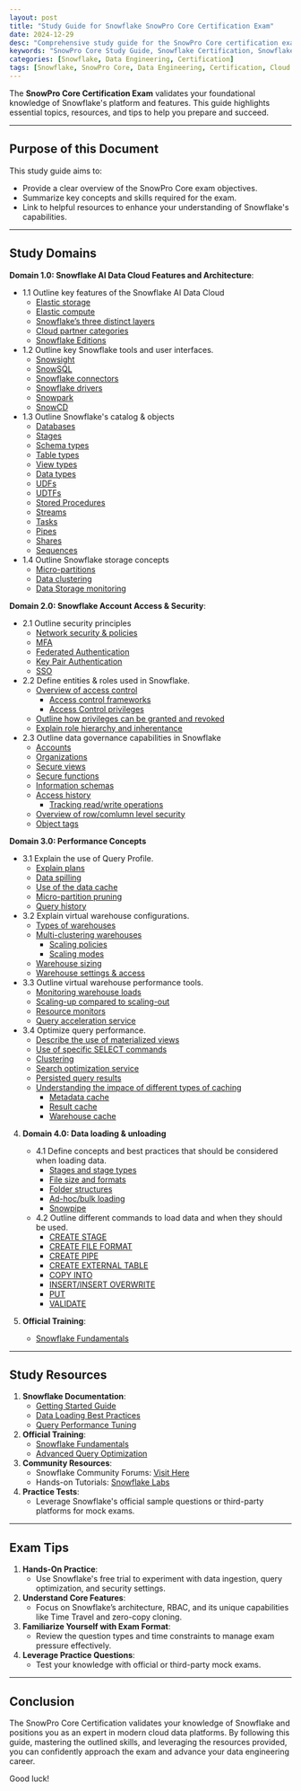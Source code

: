 ```yaml
---
layout: post
title: "Study Guide for Snowflake SnowPro Core Certification Exam"
date: 2024-12-29
desc: "Comprehensive study guide for the SnowPro Core certification exam, covering Snowflake architecture, data loading, security, performance optimization, and more."
keywords: "SnowPro Core Study Guide, Snowflake Certification, Snowflake Architecture, Data Loading, Performance Tuning, Snowflake Security"
categories: [Snowflake, Data Engineering, Certification]
tags: [Snowflake, SnowPro Core, Data Engineering, Certification, Cloud Data Warehouse]
---
```


The **SnowPro Core Certification Exam** validates your foundational knowledge of Snowflake's platform and features. This guide highlights essential topics, resources, and tips to help you prepare and succeed.

---

## Purpose of this Document

This study guide aims to:
- Provide a clear overview of the SnowPro Core exam objectives.
- Summarize key concepts and skills required for the exam.
- Link to helpful resources to enhance your understanding of Snowflake's capabilities.

---
## Study Domains
**Domain 1.0: Snowflake AI Data Cloud Features and Architecture**:
   - 1.1 Outline key features of the Snowflake AI Data Cloud
     - [Elastic storage](https://tonyjacobscloudpro.github.io/Jalpc/snowflake/data%20engineering/cloud%20storage/2024/12/28/snowflake-1-1-elasticstorage.html)
     - [Elastic compute](https://tonyjacobscloudpro.github.io/Jalpc/snowflake/data%20engineering/cloud%20compute/2024/12/28/snowflake-1-1-elasticcompute.html)
     - [Snowflake’s three distinct layers](https://tonyjacobscloudpro.github.io/Jalpc/snowflake/data%20engineering/cloud%20architecture/2024/12/30/snowflake-1-1-3layers.html)
     - [Cloud partner categories](https://tonyjacobscloudpro.github.io/Jalpc/cloud/partnerships/cloud%20service%20providers/2024/12/30/snowflake-1-1-partnercategories.html)
     - [Snowflake Editions](https://tonyjacobscloudpro.github.io/Jalpc/snowflake/data%20engineering/cloud%20data%20platforms/2024/12/30/snowflake-1-1-editions.html)
   - 1.2 Outline key Snowflake tools and user interfaces.
     - [Snowsight](https://tonyjacobscloudpro.github.io/Jalpc/snowflake/data%20warehousing/analytics/2024/12/30/snowflake-1-2-snowsight.html)
     - [SnowSQL](https://tonyjacobscloudpro.github.io/Jalpc/snowflake/data%20warehousing/command-line%20tools/2025/01/10/snowflake-1-2-snowsql.html)
     - [Snowflake connectors](https://tonyjacobscloudpro.github.io/Jalpc/snowflake/data%20integration/connectors/2025/01/10/snowflake-1-2-connectors.html)
     - [Snowflake drivers](https://tonyjacobscloudpro.github.io/Jalpc/snowflake/data%20integration/drivers/2025/01/10/snowflake-1-2-drivers.html)
     - [Snowpark](https://tonyjacobscloudpro.github.io/Jalpc/snowflake/data%20engineering/snowpark/2025/01/10/snowflake-1-2-snowpark.html)
     - [SnowCD](https://tonyjacobscloudpro.github.io/Jalpc/snowflake/connectivity/troubleshooting/2025/01/10/snowflake-1-2-snowcd.html)
   - 1.3 Outline Snowflake's catalog & objects
     - [Databases]()
     - [Stages]()
     - [Schema types]()
     - [Table types]()
     - [View types]()
     - [Data types]()
     - [UDFs]()
     - [UDTFs]()
     - [Stored Procedures]()
     - [Streams]()
     - [Tasks]()
     - [Pipes]()
     - [Shares]()
     - [Sequences]()
   - 1.4 Outline Snowflake storage concepts
     - [Micro-partitions]()
     - [Data clustering]()
     - [Data Storage monitoring]()

**Domain 2.0: Snowflake Account Access & Security**:
   - 2.1 Outline security principles
     - [Network security & policies]()
     - [MFA]()
     - [Federated Authentication]()
     - [Key Pair Authentication]()
     - [SSO]()
   - 2.2 Define entities & roles used in Snowflake.
     - [Overview of access control]()
         - [Access control frameworks]()
         - [Access Control privileges]()
     - [Outline how privileges can be granted and revoked]()
     - [Explain role hierarchy and inherentance]()
   - 2.3 Outline data governance capabilities in Snowflake
     - [Accounts]()
     - [Organizations]()
     - [Secure views]()
     - [Secure functions]()
     - [Information schemas]()
     - [Access history]()
         - [Tracking read/write operations]()
     - [Overview of row/comlumn level security]()
     - [Object tags]()
    
**Domain 3.0: Performance Concepts**
   - 3.1 Explain the use of Query Profile.
     - [Explain plans]()
     - [Data spilling]()
     - [Use of the data cache]()
     - [Micro-partition pruning]()
     - [Query history]()
   - 3.2 Explain virtual warehouse configurations.
     - [Types of warehouses]()
     - [Multi-clustering warehouses]()
        - [Scaling policies]()
        - [Scaling modes ]()
     - [Warehouse sizing]()
     - [Warehouse settings & access]()
   - 3.3 Outline virtual warehouse performance tools.
     - [Monitoring warehouse loads]()
     - [Scaling-up compared to scaling-out]()
     - [Resource monitors]()
     - [Query acceleration service]()
   - 3.4 Optimize query performance.
     - [Describe the use of materialized views]()
     - [Use of specific SELECT commands]()
     - [Clustering]()
     - [Search optimization service]()
     - [Persisted query results]()
     - [Understanding the impace of different types of caching]()
        - [Metadata cache]()
        - [Result cache]()
        - [Warehouse cache]()
          
4. **Domain 4.0: Data loading & unloading**
   - 4.1 Define concepts and best practices that should be considered when loading data.
     - [Stages and stage types]()
     - [File size and formats]()
     - [Folder structures]()
     - [Ad-hoc/bulk loading]()
     - [Snowpipe]()
   - 4.2 Outline different commands to load data and when they should be used.
     - [CREATE STAGE]()
     - [CREATE FILE FORMAT]()
     - [CREATE PIPE]()
     - [CREATE EXTERNAL TABLE]()
     - [COPY INTO]()
     - [INSERT/INSERT OVERWRITE]()
     - [PUT]()
     - [VALIDATE]()

2. **Official Training**:
   - [Snowflake Fundamentals](https://www.snowflake.com/training/essentials/)

---

## Study Resources

1. **Snowflake Documentation**:
   - [Getting Started Guide](https://docs.snowflake.com/en/user-guide-getting-started.html)
   - [Data Loading Best Practices](https://docs.snowflake.com/en/user-guide/data-load-overview.html)
   - [Query Performance Tuning](https://docs.snowflake.com/en/user-guide/performance-tuning.html)
2. **Official Training**:
   - [Snowflake Fundamentals](https://www.snowflake.com/training/essentials/)
   - [Advanced Query Optimization](https://www.snowflake.com/training/query-optimization/)
3. **Community Resources**:
   - Snowflake Community Forums: [Visit Here](https://community.snowflake.com/)
   - Hands-on Tutorials: [Snowflake Labs](https://quickstarts.snowflake.com/)
4. **Practice Tests**:
   - Leverage Snowflake's official sample questions or third-party platforms for mock exams.

---

## Exam Tips

1. **Hands-On Practice**:
   - Use Snowflake's free trial to experiment with data ingestion, query optimization, and security settings.
2. **Understand Core Features**:
   - Focus on Snowflake’s architecture, RBAC, and its unique capabilities like Time Travel and zero-copy cloning.
3. **Familiarize Yourself with Exam Format**:
   - Review the question types and time constraints to manage exam pressure effectively.
4. **Leverage Practice Questions**:
   - Test your knowledge with official or third-party mock exams.

---

## Conclusion

The SnowPro Core Certification validates your knowledge of Snowflake and positions you as an expert in modern cloud data platforms. By following this guide, mastering the outlined skills, and leveraging the resources provided, you can confidently approach the exam and advance your data engineering career.

Good luck!

